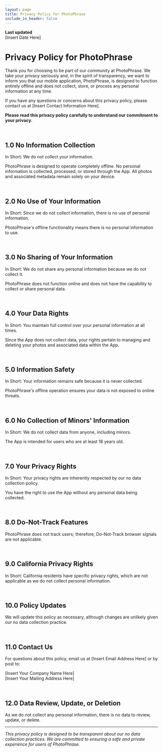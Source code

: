 ```yaml
---
layout: page
title: Privacy Policy for PhotoPhrase
include_in_header: false
---
```


**Last updated**  
[Insert Date Here]

# Privacy Policy for PhotoPhrase

Thank you for choosing to be part of our community at PhotoPhrase. We take your privacy seriously and, in the spirit of transparency, we want to inform you that our mobile application, PhotoPhrase, is designed to function entirely offline and does not collect, store, or process any personal information at any time.

If you have any questions or concerns about this privacy policy, please contact us at [Insert Contact Information Here].

**Please read this privacy policy carefully to understand our commitment to your privacy.**

<br>

## 1.0 No Information Collection

In Short: We do not collect your information.

PhotoPhrase is designed to operate completely offline. No personal information is collected, processed, or stored through the App. All photos and associated metadata remain solely on your device.

<br>

## 2.0 No Use of Your Information

In Short: Since we do not collect information, there is no use of personal information.

PhotoPhrase's offline functionality means there is no personal information to use.

<br>

## 3.0 No Sharing of Your Information

In Short: We do not share any personal information because we do not collect it.

PhotoPhrase does not function online and does not have the capability to collect or share personal data.

<br>

## 4.0 Your Data Rights

In Short: You maintain full control over your personal information at all times.

Since the App does not collect data, your rights pertain to managing and deleting your photos and associated data within the App.

<br>

## 5.0 Information Safety

In Short: Your information remains safe because it is never collected.

PhotoPhrase's offline operation ensures your data is not exposed to online threats.

<br>

## 6.0 No Collection of Minors' Information

In Short: We do not collect data from anyone, including minors.

The App is intended for users who are at least 18 years old.

<br>

## 7.0 Your Privacy Rights

In Short: Your privacy rights are inherently respected by our no data collection policy.

You have the right to use the App without any personal data being collected.

<br>

## 8.0 Do-Not-Track Features

PhotoPhrase does not track users; therefore, Do-Not-Track browser signals are not applicable.

<br>

## 9.0 California Privacy Rights

In Short: California residents have specific privacy rights, which are not applicable as we do not collect personal information.

<br>

## 10.0 Policy Updates

We will update this policy as necessary, although changes are unlikely given our no data collection practice.

<br>

## 11.0 Contact Us

For questions about this policy, email us at [Insert Email Address Here] or by post to:

[Insert Your Company Name Here]  
[Insert Your Mailing Address Here]

<br>

## 12.0 Data Review, Update, or Deletion

As we do not collect any personal information, there is no data to review, update, or delete.

---

*This privacy policy is designed to be transparent about our no data collection practices. We are committed to ensuring a safe and private experience for users of PhotoPhrase.*